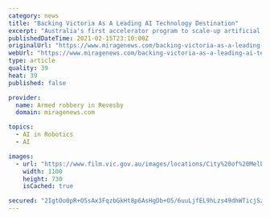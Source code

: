 ```yaml
---
category: news
title: "Backing Victoria As A Leading AI Technology Destination"
excerpt: "Australia's first accelerator program to scale-up artificial intelligence companies and a $100 million venture capital fund are launching from a new"
publishedDateTime: 2021-02-15T23:10:00Z
originalUrl: "https://www.miragenews.com/backing-victoria-as-a-leading-ai-technology-514551/"
webUrl: "https://www.miragenews.com/backing-victoria-as-a-leading-ai-technology-514551/"
type: article
quality: 39
heat: 39
published: false

provider:
  name: Armed robbery in Revesby
  domain: miragenews.com

topics:
  - AI in Robotics
  - AI

images:
  - url: "https://www.film.vic.gov.au/images/locations/City%20of%20Melbourne/Buildings/Parliament_House/cmgv-ParliamentHouse-EXT_002.JPG"
    width: 1100
    height: 730
    isCached: true

secured: "2IgtOo0pR+O5sAx3FqzbGkHt8p6AsHgDb+O5/6uuLjfEL9hLzs49dhWTicjSzUHPWwOrA8QzWiXY/pFJrCmQlfRUjqmwCUfHwiqkwQ5R0ww7P8bCWs/uULD/Do9y+J9xTUF6UzfXpEOXZuo0/5s6FfLJwiCP1xZvvxTSGAsr8vOG0mx87rDVbKUCnt3rj9NZ9RACBCl4vv5lgYFuWJth7ixtUm73wlnv5l/q1wJEt8V5IF4+yAKczRCx7t6coXXSDs2cGF0ZhWQYEOjDwSM5gNwt+6C2x+M7uXy3MVLUTdUGPXux2H/an7CJXwLUQR13nzcAcmo1mH/ptntGG1ixCL3BFXNeQ6qjUSEj7bUOYaY=;bz51cianckgMgOZ4jcNfFQ=="
---
```


